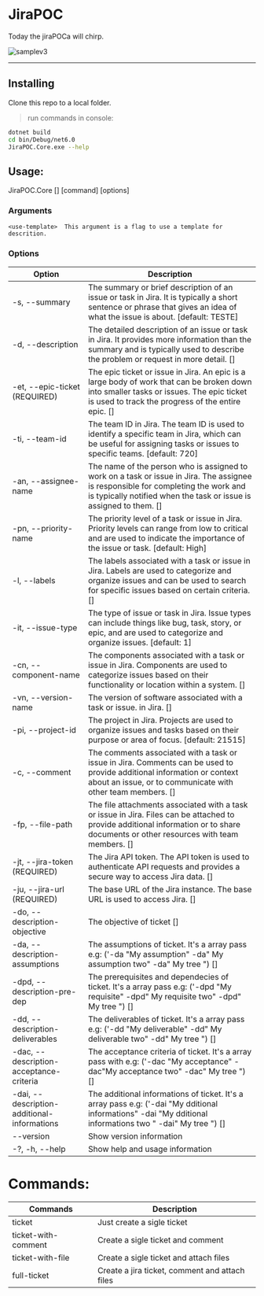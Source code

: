 # JiraPOC

Today the jiraPOCa will chirp.

![samplev3](http://sailormoonnews.com/wp-content/uploads/2018/10/sailor_moon_episode_1_tuxedo_mask_leaving_without_doing_anything.jpg)



****

## Installing

Clone this repo to a local folder.
> run commands in console: 
```sh
dotnet build
cd bin/Debug/net6.0
JiraPOC.Core.exe --help
```

## Usage:
  JiraPOC.Core [<use-template>] [command] [options]

### Arguments
	<use-template>  This argument is a flag to use a template for descrition.
### Options

| Option | Description |
| ------ | ------ |
|-s, --summary <summary>| The summary or brief description of an issue or task in Jira. It is typically a short sentence or phrase that gives an idea of what the issue is about. [default: TESTE]|
|-d, --description <description> | The detailed description of an issue or task in Jira. It provides more information than the summary and is typically used to describe the problem or request in more detail. []|		
|-et, --epic-ticket <epic-ticket> (REQUIRED) | The epic ticket or issue in Jira. An epic is a large body of work that can be broken down into smaller tasks or issues. The epic ticket is used to track the progress of  the entire epic. []|
|-ti, --team-id <team-id> |The team ID in Jira. The team ID is used to identify a specific team in Jira, which can be useful for assigning tasks or issues to specific teams. [default: 720]|
|-an, --assignee-name <assignee-name> |The name of the person who is assigned to work on a task or issue in Jira. The assignee is responsible for completing the work and is typically notified when the task or issue is assigned to them. [] |
|-pn, --priority-name <priority-name> | The priority level of a task or issue in Jira. Priority levels can range from low to critical and are used to indicate the importance of the issue or task. [default: High] |
|-l, --labels <labels>  | The labels associated with a task or issue in Jira. Labels are used to categorize and organize issues and can be used to search for specific issues based on certain criteria. [] |
|-it, --issue-type <issue-type>  | The type of issue or task in Jira. Issue types can include things like bug, task, story, or epic, and are used to categorize and organize issues. [default: 1] |
|-cn, --component-name <component-name> | The components associated with a task or issue in Jira. Components are used to categorize issues based on their functionality or location within a system. []|
|-vn, --version-name <version-name>| The version of software associated with a task or issue.  in Jira. [] |
|-pi, --project-id <project-id> |The project in Jira. Projects are used to organize issues and tasks based on their purpose or area of focus. [default: 21515] |
|-c, --comment <comment> | The comments associated with a task or issue in Jira. Comments can be used to provide additional information or context about an issue, or to communicate with other team members. []|
|-fp, --file-path <file-path> | The file attachments associated with a task or issue in Jira. Files can be attached to provide additional information or to share documents or other resources with team members. []|
|-jt, --jira-token <jira-token> (REQUIRED) | The Jira API token. The API token is used to authenticate API requests and provides a secure way to access Jira data. [] |	
|-ju, --jira-url <jira-url> (REQUIRED) |The base URL of the Jira instance. The base URL is used to access Jira. []|	
|-do, --description-objective <description-objective>  | The objective of ticket [] |	
| -da, --description-assumptions <description-assumptions>| The assumptions of ticket. It's a array pass e.g: ('-da "My assumption" -da" My assumption two" -da" My tree ") []|	
|-dpd, --description-pre-dep <description-pre-dep> |The prerequisites and dependecies of ticket. It's a array pass e.g: ('-dpd "My requisite" -dpd" My requisite two" -dpd" My tree ") [] |	
| -dd, --description-deliverables <description-deliverables>| The deliverables of ticket. It's a array pass e.g: ('-dd "My deliverable" -dd" My deliverable two" -dd" My tree ") [] |	
|-dac, --description-acceptance-criteria <description-acceptance-criteria>  | The acceptance criteria of ticket. It's a array pass with e.g: ('-dac "My acceptance" -dac"My acceptance two" -dac" My tree ") []|
| -dai, --description-additional-informations <description-additional-informations> |  The additional informations of ticket. It's a array pass e.g: ('-dai "My dditional informations" -dai "My dditional informations two " -dai" My tree ") [] |											  
|--version |Show version information |
|-?, -h, --help | Show help and usage information |


# Commands:

| Commands | Description |
| ------ | ------ |
| ticket <use-template>  | Just create a sigle ticket |
| ticket-with-comment <use-template> | Create a sigle ticket and comment |
|  ticket-with-file <use-template> | Create a sigle ticket and  attach files |
|  full-ticket <use-template> | Create a jira ticket, comment and attach files |


